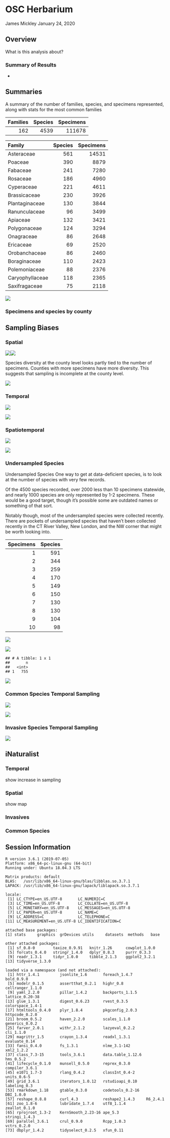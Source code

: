 OSC Herbarium
================
James Mickley
January 24, 2020

## Overview

What is this analysis about?

### Summary of Results

  - 
## Summaries

A summary of the number of families, species, and specimens represented,
along with stats for the most common families

| Families | Species | Specimens |
| -------: | ------: | --------: |
|      162 |    4539 |    111678 |

| Family          | Species | Specimens |
| :-------------- | ------: | --------: |
| Asteraceae      |     561 |     14531 |
| Poaceae         |     390 |      8879 |
| Fabaceae        |     241 |      7280 |
| Rosaceae        |     186 |      4960 |
| Cyperaceae      |     221 |      4611 |
| Brassicaceae    |     230 |      3926 |
| Plantaginaceae  |     130 |      3844 |
| Ranunculaceae   |      96 |      3499 |
| Apiaceae        |     132 |      3421 |
| Polygonaceae    |     124 |      3294 |
| Onagraceae      |      86 |      2648 |
| Ericaceae       |      69 |      2520 |
| Orobanchaceae   |      86 |      2460 |
| Boraginaceae    |     110 |      2423 |
| Polemoniaceae   |      88 |      2376 |
| Caryophyllaceae |     118 |      2365 |
| Saxifragaceae   |      75 |      2118 |

![](OSC-Analysis_files/figure-gfm/State_Map-1.png)<!-- -->

### Specimens and species by county

## Sampling Biases

### Spatial

![](OSC-Analysis_files/figure-gfm/Specimens_County-1.png)<!-- -->![](OSC-Analysis_files/figure-gfm/Specimens_County-2.png)<!-- -->

Species diversity at the county level looks partly tied to the number of
specimens. Counties with more specimens have more diversity. This
suggests that sampling is incomplete at the county
level.

![](OSC-Analysis_files/figure-gfm/Diversity_County-1.png)<!-- -->

### Temporal

![](OSC-Analysis_files/figure-gfm/Specimens_Year-1.png)<!-- -->

![](OSC-Analysis_files/figure-gfm/Specimens_Decade-1.png)<!-- -->

### Spatiotemporal

![](OSC-Analysis_files/figure-gfm/Specimens_County_Decade-1.png)<!-- -->

![](OSC-Analysis_files/figure-gfm/Specimens_County_Decade_Subset-1.png)<!-- -->

### Undersampled Species

Undersampled Species One way to get at data-deficient species, is to
look at the number of species with very few records.

Of the 4500 species recorded, over 2000 less than 10 specimens
statewide, and nearly 1000 species are only represented by 1-2
specimens. These would be a good target, though it’s possible some are
outdated names or something of that sort.

Notably though, most of the undersampled species were collected
recently. There are pockets of undersampled species that haven’t been
collected recently in the CT River Valley, New London, and the NW corner
that might be worth looking into.

| Specimens | Species |
| --------: | ------: |
|         1 |     591 |
|         2 |     344 |
|         3 |     259 |
|         4 |     170 |
|         5 |     149 |
|         6 |     150 |
|         7 |     130 |
|         8 |     130 |
|         9 |     104 |
|        10 |      98 |

![](OSC-Analysis_files/figure-gfm/Undersampled_Species-1.png)<!-- -->

![](OSC-Analysis_files/figure-gfm/Undersampled_Species_LastCollected-1.png)<!-- -->

    ## # A tibble: 1 x 1
    ##       n
    ##   <int>
    ## 1   755

![](OSC-Analysis_files/figure-gfm/Undersampled_Species_LastCollected-2.png)<!-- -->

### Common Species Temporal Sampling

![](OSC-Analysis_files/figure-gfm/Common_Species_Herb-1.png)<!-- -->

![](OSC-Analysis_files/figure-gfm/Common_Species_Subset-1.png)<!-- -->

### Invasive Species Temporal Sampling

![](OSC-Analysis_files/figure-gfm/Invasives-1.png)<!-- -->

## iNaturalist

### Temporal

show increase in sampling

### Spatial

show map

### Invasives

### Common Species

## Session Information

``` 
R version 3.6.1 (2019-07-05)
Platform: x86_64-pc-linux-gnu (64-bit)
Running under: Ubuntu 18.04.3 LTS

Matrix products: default
BLAS:   /usr/lib/x86_64-linux-gnu/blas/libblas.so.3.7.1
LAPACK: /usr/lib/x86_64-linux-gnu/lapack/liblapack.so.3.7.1

locale:
 [1] LC_CTYPE=en_US.UTF-8       LC_NUMERIC=C              
 [3] LC_TIME=en_US.UTF-8        LC_COLLATE=en_US.UTF-8    
 [5] LC_MONETARY=en_US.UTF-8    LC_MESSAGES=en_US.UTF-8   
 [7] LC_PAPER=en_US.UTF-8       LC_NAME=C                 
 [9] LC_ADDRESS=C               LC_TELEPHONE=C            
[11] LC_MEASUREMENT=en_US.UTF-8 LC_IDENTIFICATION=C       

attached base packages:
[1] stats     graphics  grDevices utils     datasets  methods   base     

other attached packages:
 [1] sf_0.8-0        taxize_0.9.91   knitr_1.26      cowplot_1.0.0  
 [5] forcats_0.4.0   stringr_1.4.0   dplyr_0.8.3     purrr_0.3.3    
 [9] readr_1.3.1     tidyr_1.0.0     tibble_2.1.3    ggplot2_3.2.1  
[13] tidyverse_1.3.0

loaded via a namespace (and not attached):
 [1] httr_1.4.1         jsonlite_1.6       foreach_1.4.7      bold_0.9.0        
 [5] modelr_0.1.5       assertthat_0.2.1   highr_0.8          cellranger_1.1.0  
 [9] yaml_2.2.0         pillar_1.4.2       backports_1.1.5    lattice_0.20-38   
[13] glue_1.3.1         digest_0.6.23      rvest_0.3.5        colorspace_1.4-1  
[17] htmltools_0.4.0    plyr_1.8.4         pkgconfig_2.0.3    httpcode_0.2.0    
[21] broom_0.5.2        haven_2.2.0        scales_1.1.0       generics_0.0.2    
[25] farver_2.0.1       withr_2.1.2        lazyeval_0.2.2     cli_1.1.0         
[29] magrittr_1.5       crayon_1.3.4       readxl_1.3.1       evaluate_0.14     
[33] fansi_0.4.0        fs_1.3.1           nlme_3.1-142       xml2_1.2.2        
[37] class_7.3-15       tools_3.6.1        data.table_1.12.6  hms_0.5.2         
[41] lifecycle_0.1.0    munsell_0.5.0      reprex_0.3.0       compiler_3.6.1    
[45] e1071_1.7-3        rlang_0.4.2        classInt_0.4-2     units_0.6-5       
[49] grid_3.6.1         iterators_1.0.12   rstudioapi_0.10    labeling_0.3      
[53] rmarkdown_1.18     gtable_0.3.0       codetools_0.2-16   DBI_1.0.0         
[57] reshape_0.8.8      curl_4.3           reshape2_1.4.3     R6_2.4.1          
[61] zoo_1.8-6          lubridate_1.7.4    utf8_1.1.4         zeallot_0.1.0     
[65] rprojroot_1.3-2    KernSmooth_2.23-16 ape_5.3            stringi_1.4.3     
[69] parallel_3.6.1     crul_0.9.0         Rcpp_1.0.3         vctrs_0.2.0       
[73] dbplyr_1.4.2       tidyselect_0.2.5   xfun_0.11         
```
